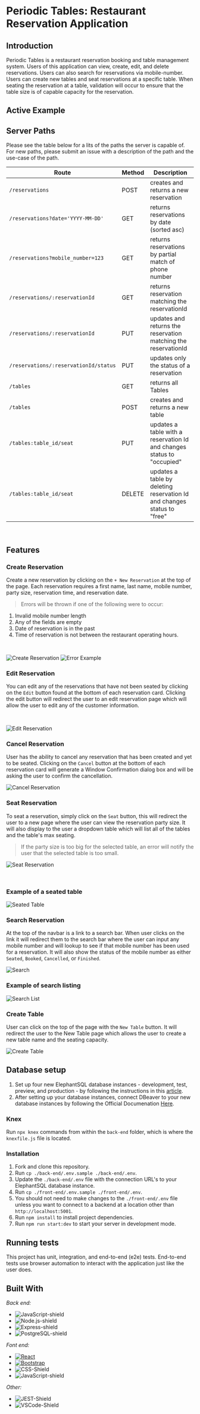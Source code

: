 # Periodic Tables: Restaurant Reservation Application

## Introduction
Periodic Tables is a restaurant reservation booking and table management system. Users of this application can view, create, edit, and delete reservations. Users can also search for reservations via mobile-number. Users can create new tables and seat reservations at a specific table. When seating the reservation at a table, validation will occur to ensure that the table size is of capable capacity for the reservation.


## Active Example


## Server Paths 
Please see the table below for a lits of the paths the server is capable of. For new paths, please submit an issue with a description of the path and the use-case of the path. 


| Route | Method |  Description |
| ----- | ------ |  ----------- |
| `/reservations` | POST| creates and returns a new reservation |
| `/reservations?date='YYYY-MM-DD'`| GET | returns reservations by date (sorted asc) |
| `/reservations?mobile_number=123` |GET | returns reservations by partial match of phone number |
| `/reservations/:reservationId` |GET| returns reservation matching the reservationId |
| `/reservations/:reservationId` |PUT| updates and returns the reservation matching the reservationId |
| `/reservations/:reservationId/status` |PUT | updates only the status of a reservation |
| `/tables` |GET | returns all Tables |
| `/tables` |POST| creates and returns a new table |
| `/tables:table_id/seat` |PUT| updates a table with a reservation Id and changes status to "occupied" |
| `/tables:table_id/seat` |DELETE | updates a table by deleting reservation Id and changes status to "free" |

<br />

## Features

### Create Reservation
Create a new reservation by clicking on the `+ New Reservation` at the top of the page. Each reservation requires a first name, last name, mobile number, party size, reservation time, and reservation date.
> Errors will be thrown if one of the following were to occur: 
1. Invalid mobile number length 
2. Any of the fields are empty 
3. Date of reservation is in the past 
4. Time of reservation is not between the restaurant operating hours.

<br />

![Create Reservation](/assets/CreateReservation.png)
![Error Example](/assets/ErrorExample.png)
### Edit Reservation
You can edit any of the reservations that have not been seated by clicking on the `Edit` button found at the bottom of each reservation card. Clicking the edit button will redirect the user to an edit reservation page which will allow the user to edit any of the customer information. 

<br />

![Edit Reservation](/assets/EditReservation.png)


### Cancel Reservation
User has the ability to cancel any reservation that has been created and yet to be seated. Clicking on the `Cancel` button at the bottom of each reservation card will generate a Window Confirmation dialog box and will be asking the user to confirm the cancellation. 

![Cancel Reservation](/assets/CancelReservation.png)

### Seat Reservation
To seat a reservation, simply click on the `Seat` button, this will redirect the user to a new page where the user can view the reservation party size. It will also display to the user a dropdown table which will list all of the tables and the table's max seating. 

>If the party size is too big for the selected table, an error will notify the user that the selected table is too small.

![Seat Reservation](/assets/SeatReservation.png)

<br />

### Example of a seated table
![Seated Table](/assets/SeatedTable.png)

### Search Reservation
At the top of the navbar is a link to a search bar. When user clicks on the link it will redirect them to the search bar where the user can input any mobile number and will lookup to see if that mobile number has been used for a reservation. It will also show the status of the mobile number as either `Seated`, `Booked`, `Cancelled`, or `Finished`.

![Search](/assets/Search.png)

### Example of search listing
![Search List](/assets/SearchList.png)


### Create Table
User can click on the top of the page with the `New Table` button. It will redirect the user to the New Table page which allows the user to create a new table name and the seating capacity. 

![Create Table](/assets/CreateTable.png)

## Database setup
1. Set up four new ElephantSQL database instances - development, test, preview, and production - by following the instructions in this [article](https://medium.com/@noogetz/how-to-setup-a-database-with-elephantsql-7d87ea9953d0).
2. After setting up your database instances, connect DBeaver to your new database instances by following the Official Documenation [Here](https://dbeaver.com/docs/wiki/Create-Connection/).

### Knex 
Run `npx knex` commands from within the `back-end` folder, which is where the `knexfile.js` file is located. 

### Installation <a name="installation">
1. Fork and clone this repository.
2. Run `cp ./back-end/.env.sample ./back-end/.env`.
3. Update the `./back-end/.env` file with the connection URL's to your ElephantSQL database instance.
4. Run `cp ./front-end/.env.sample ./front-end/.env`.
5. You should not need to make changes to the `./front-end/.env` file unless you want to connect to a backend at a location other than `http://localhost:5001`.
6. Run `npm install` to install project dependencies.
7. Run `npm run start:dev` to start your server in development mode.

## Running tests
This project has unit, integration, and end-to-end (e2e) tests. 
End-to-end tests use browser automation to interact with the application just like the user does.

## Built With
_Back end:_
* ![JavaScript-shield]
* ![Node.js-shield]
* ![Express-shield]
* ![PostgreSQL-shield]

_Font end:_
* [![React][React.js]][React-url]
* [![Bootstrap][Bootstrap.com]][Bootstrap-url]
* ![CSS-Shield]
* ![JavaScript-shield]

_Other:_
* ![JEST-Shield]
* ![VSCode-Shield]


<!-- MARKDOWN LINKS & IMAGES -->
<!-- https://www.markdownguide.org/basic-syntax/#reference-style-links -->

[React.js]: https://img.shields.io/badge/React-20232A?style=for-the-badge&logo=react&logoColor=61DAFB
[React-url]: https://reactjs.org/
[Bootstrap.com]: https://img.shields.io/badge/Bootstrap-563D7C?style=for-the-badge&logo=bootstrap&logoColor=white
[Bootstrap-url]: https://getbootstrap.com
[JavaScript-shield]: https://img.shields.io/badge/JavaScript-F7DF1E?style=for-the-badge&logo=javascript&logoColor=black
[Node.js-shield]: https://img.shields.io/badge/Node.js-43853D?style=for-the-badge&logo=node.js&logoColor=white
[Express-shield]: https://img.shields.io/badge/Express.js-404D59?style=for-the-badge
[PostgreSQL-shield]: https://img.shields.io/badge/PostgreSQL-316192?style=for-the-badge&logo=postgresql&logoColor=white
[CSS-Shield]: https://img.shields.io/badge/CSS-239120?&style=for-the-badge&logo=css3&logoColor=white
[JEST-Shield]: https://img.shields.io/badge/Jest-323330?style=for-the-badge&logo=Jest&logoColor=white
[VSCode-Shield]: https://img.shields.io/badge/Visual_Studio-5C2D91?style=for-the-badge&logo=visual%20studio&logoColor=white
